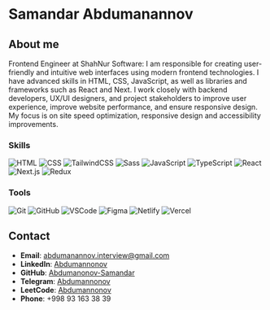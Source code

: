 # Samandar Abdumanannov

## About me
Frontend Engineer at ShahNur Software: I am responsible for creating user-friendly and intuitive web interfaces using modern frontend technologies. I have advanced skills in HTML, CSS, JavaScript, as well as libraries and frameworks such as React and Next. I work closely with backend developers, UX/UI designers, and project stakeholders to improve user experience, improve website performance, and ensure responsive design. My focus is on site speed optimization, responsive design and accessibility improvements.


### Skills
![HTML](https://skillicons.dev/icons?i=html)
![CSS](https://skillicons.dev/icons?i=css)
![TailwindCSS](https://skillicons.dev/icons?i=tailwind)
![Sass](https://skillicons.dev/icons?i=sass)
![JavaScript](https://skillicons.dev/icons?i=js)
![TypeScript](https://skillicons.dev/icons?i=ts)
![React](https://skillicons.dev/icons?i=react)
![Next.js](https://skillicons.dev/icons?i=nextjs)
![Redux](https://skillicons.dev/icons?i=redux)


### Tools
![Git](https://skillicons.dev/icons?i=git)
![GitHub](https://skillicons.dev/icons?i=github)
![VSCode](https://skillicons.dev/icons?i=vscode)
![Figma](https://skillicons.dev/icons?i=figma)
![Netlify](https://skillicons.dev/icons?i=netlify)
![Vercel](https://skillicons.dev/icons?i=vercel)

## Contact

- **Email**: abdumanannov.interview@gmail.com
- **LinkedIn**: [Abdumannonov](https://www.linkedin.com/in/samandar-abdumannonov-559842322/)
- **GitHub**: [Abdumanonov-Samandar](https://github.com/Abdumannonov-Samandar)
- **Telegram**: [Abdumannonov](https://t.me/Abdumannonov571_60)
- **LeetCode**: [Abdumannonov](https://leetcode.com/Abdumannonov1/)
- **Phone**: +998 93 163 38 39

